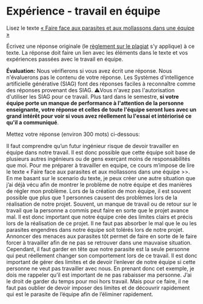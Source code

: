 # Expérience - travail en équipe

Lisez le texte [« Faire face aux parasites et aux mollassons dans une équipe »](https://etsmtl365-my.sharepoint.com/:w:/g/personal/christopher_fuhrman_etsmtl_ca/EcmQ4mhrCt5Ml9FUOiAPMmQBqtH3Z65GXrMLngDaeRCP8g?e=8JXrlf)

Écrivez une réponse originale (le [règlement sur le plagiat](https://www.etsmtl.ca/Etudes/citer-pas-plagier) s'y applique) à ce texte.
La réponse doit faire un lien avec les éléments dans le texte et vos expériences passées avec le travail en équipe.

**Évaluation:** Nous vérifierons si vous avez écrit une réponse.
Nous n'évaluerons pas le contenu de votre réponse.
Les Systèmes d'intelligence artificielle générative (SIAG) font des réponses faciles à reconnaître comme des réponses provenant des SIAG. 
⚠️Vous n'avez pas l'autorisation d'utiliser les SIAG pour ce travail. 
Plus tard dans le semestre, **si votre équipe porte un manque de performance à l'attention de la personne enseignante, votre réponse et celles de toute l'équipe seront lues avec un grand intérêt pour voir si vous avez réellement lu l'essai et intériorisé ce qu'il a communiqué**.

Mettez votre réponse (environ 300 mots) ci-dessous:

Il faut comprendre qu’un futur ingénieur risque de devoir travailler en équipe dans notre travail. Il est donc possible que cette équipe soit base de plusieurs autres ingénieurs ou de gens exerçant moins de responsabilités que moi. Pour me préparer à travailler en equipe, ce cours m’impose de lire le texte « Faire face aux parasites et aux mollassons dans une équipe >>.  En me basant sur le scenario du texte, je peux créer une autre situation que j’ai déjà vécu afin de montrer le problème de notre équipe et des manières de régler mon problème.
Lors de la création de mon équipe, il est souvent possible que plus que 1 personnes causent des problèmes lors de la réalisation de notre projet. Souvent, un manque de travail ou de retour sur le travail que la personne a commis peut faire en sorte que le projet avance mal. 
Il est donc important que notre équipe crée des limites clairs et précis lors de la réalisation de ce projet. Il ne faut pas absorber le mal que le ou les parasites engendres dans notre équipe soit tolérés lors de notre projet. 
Annoncer des menaces aux parasites tôt permet de faire en sorte de le faire forcer à travailler afin de ne pas se retrouver dans une mauvaise situation. Cependant, il faut garder en tête que notre parasite est la seule personne qui peut réellement changer son comportement lors de ce travail. Il est donc important de gérer des limites et de devoir l’enlever de notre équipe si cette personne ne veut pas travailler avec nous.
En prenant donc cet exemple, je dois me rappeler qu’il est important de ne pas rabaisser ma personne. J’ai le droit de garder du temps pour moi hors travail. Mais pour ce faire, il ne faut pas oublier de devoir imposer des limites et de découvrir rapidement qui est le parasite de l’équipe afin de l’éliminer rapidement.

